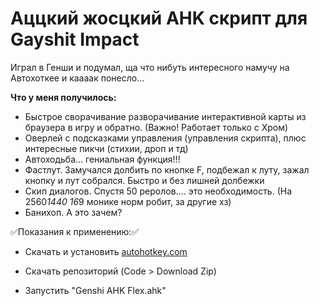 # Аццкий жосцкий AHK скрипт для Gayshit Impact
Играл в Генши и подумал, ща что нибуть интересного намучу на Автохоткее и каааак понесло...

__Что у меня получилось:__

- Быстрое сворачивание разворачивание интерактивной карты из браузера в игру и обратно. (Важно! Работает только с Хром)
- Оверлей с подсказками управления (управления скрипта), плюс интересные пикчи (стихии, дроп и тд)
- Автоходьба... гениальная функция!!!
- Фастлут. Замучался долбить по кнопке F, подбежал к луту, зажал кнопку и лут собрался. Быстро и без лишней долбежки
- Скип диалогов. Спустя 50 реролов.... это необходимость. (На 2560*1440 16*9 монике норм робит, за другие хз)
- Банихоп. А это зачем?

:white_check_mark:Показания к применению::white_check_mark:

- Скачать и установить [autohotkey.com](https://www.autohotkey.com)

- Скачать репозиторий (Code > Download Zip)

- Запустить "Genshi AHK Flex.ahk"
